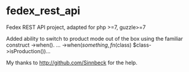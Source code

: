 # fedex_rest_api
Fedex REST API project, adapted for php >=7, guzzle>=7

Added ability to switch to product mode out of the box using the familiar construct ->when(). 
... ->when($something, fn($class) $class->isProduction())... 

My thanks to http://github.com/Sinnbeck for the help.